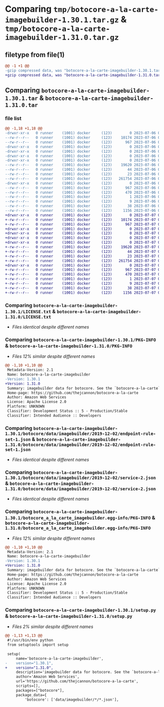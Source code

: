 # Comparing `tmp/botocore-a-la-carte-imagebuilder-1.30.1.tar.gz` & `tmp/botocore-a-la-carte-imagebuilder-1.31.0.tar.gz`

## filetype from file(1)

```diff
@@ -1 +1 @@
-gzip compressed data, was "botocore-a-la-carte-imagebuilder-1.30.1.tar", last modified: Thu Jul  6 01:45:02 2023, max compression
+gzip compressed data, was "botocore-a-la-carte-imagebuilder-1.31.0.tar", last modified: Fri Jul  7 01:43:53 2023, max compression
```

## Comparing `botocore-a-la-carte-imagebuilder-1.30.1.tar` & `botocore-a-la-carte-imagebuilder-1.31.0.tar`

### file list

```diff
@@ -1,18 +1,18 @@
-drwxr-xr-x   0 runner    (1001) docker     (123)        0 2023-07-06 01:45:02.506760 botocore-a-la-carte-imagebuilder-1.30.1/
--rw-r--r--   0 runner    (1001) docker     (123)    10174 2023-07-06 01:45:02.000000 botocore-a-la-carte-imagebuilder-1.30.1/LICENSE.txt
--rw-r--r--   0 runner    (1001) docker     (123)      967 2023-07-06 01:45:02.506760 botocore-a-la-carte-imagebuilder-1.30.1/PKG-INFO
-drwxr-xr-x   0 runner    (1001) docker     (123)        0 2023-07-06 01:45:02.502760 botocore-a-la-carte-imagebuilder-1.30.1/botocore/
-drwxr-xr-x   0 runner    (1001) docker     (123)        0 2023-07-06 01:45:02.502760 botocore-a-la-carte-imagebuilder-1.30.1/botocore/data/
-drwxr-xr-x   0 runner    (1001) docker     (123)        0 2023-07-06 01:45:02.502760 botocore-a-la-carte-imagebuilder-1.30.1/botocore/data/imagebuilder/
-drwxr-xr-x   0 runner    (1001) docker     (123)        0 2023-07-06 01:45:02.502760 botocore-a-la-carte-imagebuilder-1.30.1/botocore/data/imagebuilder/2019-12-02/
--rw-r--r--   0 runner    (1001) docker     (123)    19620 2023-07-06 01:44:40.000000 botocore-a-la-carte-imagebuilder-1.30.1/botocore/data/imagebuilder/2019-12-02/endpoint-rule-set-1.json
--rw-r--r--   0 runner    (1001) docker     (123)       44 2023-07-06 01:44:40.000000 botocore-a-la-carte-imagebuilder-1.30.1/botocore/data/imagebuilder/2019-12-02/examples-1.json
--rw-r--r--   0 runner    (1001) docker     (123)       23 2023-07-06 01:44:40.000000 botocore-a-la-carte-imagebuilder-1.30.1/botocore/data/imagebuilder/2019-12-02/paginators-1.json
--rw-r--r--   0 runner    (1001) docker     (123)   261754 2023-07-06 01:44:40.000000 botocore-a-la-carte-imagebuilder-1.30.1/botocore/data/imagebuilder/2019-12-02/service-2.json
-drwxr-xr-x   0 runner    (1001) docker     (123)        0 2023-07-06 01:45:02.506760 botocore-a-la-carte-imagebuilder-1.30.1/botocore_a_la_carte_imagebuilder.egg-info/
--rw-r--r--   0 runner    (1001) docker     (123)      967 2023-07-06 01:45:02.000000 botocore-a-la-carte-imagebuilder-1.30.1/botocore_a_la_carte_imagebuilder.egg-info/PKG-INFO
--rw-r--r--   0 runner    (1001) docker     (123)      470 2023-07-06 01:45:02.000000 botocore-a-la-carte-imagebuilder-1.30.1/botocore_a_la_carte_imagebuilder.egg-info/SOURCES.txt
--rw-r--r--   0 runner    (1001) docker     (123)        1 2023-07-06 01:45:02.000000 botocore-a-la-carte-imagebuilder-1.30.1/botocore_a_la_carte_imagebuilder.egg-info/dependency_links.txt
--rw-r--r--   0 runner    (1001) docker     (123)        9 2023-07-06 01:45:02.000000 botocore-a-la-carte-imagebuilder-1.30.1/botocore_a_la_carte_imagebuilder.egg-info/top_level.txt
--rw-r--r--   0 runner    (1001) docker     (123)       38 2023-07-06 01:45:02.506760 botocore-a-la-carte-imagebuilder-1.30.1/setup.cfg
--rw-r--r--   0 runner    (1001) docker     (123)     1156 2023-07-06 01:45:02.000000 botocore-a-la-carte-imagebuilder-1.30.1/setup.py
+drwxr-xr-x   0 runner    (1001) docker     (123)        0 2023-07-07 01:43:53.135290 botocore-a-la-carte-imagebuilder-1.31.0/
+-rw-r--r--   0 runner    (1001) docker     (123)    10174 2023-07-07 01:43:52.000000 botocore-a-la-carte-imagebuilder-1.31.0/LICENSE.txt
+-rw-r--r--   0 runner    (1001) docker     (123)      967 2023-07-07 01:43:53.135290 botocore-a-la-carte-imagebuilder-1.31.0/PKG-INFO
+drwxr-xr-x   0 runner    (1001) docker     (123)        0 2023-07-07 01:43:53.135290 botocore-a-la-carte-imagebuilder-1.31.0/botocore/
+drwxr-xr-x   0 runner    (1001) docker     (123)        0 2023-07-07 01:43:53.135290 botocore-a-la-carte-imagebuilder-1.31.0/botocore/data/
+drwxr-xr-x   0 runner    (1001) docker     (123)        0 2023-07-07 01:43:53.135290 botocore-a-la-carte-imagebuilder-1.31.0/botocore/data/imagebuilder/
+drwxr-xr-x   0 runner    (1001) docker     (123)        0 2023-07-07 01:43:53.135290 botocore-a-la-carte-imagebuilder-1.31.0/botocore/data/imagebuilder/2019-12-02/
+-rw-r--r--   0 runner    (1001) docker     (123)    19620 2023-07-07 01:43:28.000000 botocore-a-la-carte-imagebuilder-1.31.0/botocore/data/imagebuilder/2019-12-02/endpoint-rule-set-1.json
+-rw-r--r--   0 runner    (1001) docker     (123)       44 2023-07-07 01:43:28.000000 botocore-a-la-carte-imagebuilder-1.31.0/botocore/data/imagebuilder/2019-12-02/examples-1.json
+-rw-r--r--   0 runner    (1001) docker     (123)       23 2023-07-07 01:43:28.000000 botocore-a-la-carte-imagebuilder-1.31.0/botocore/data/imagebuilder/2019-12-02/paginators-1.json
+-rw-r--r--   0 runner    (1001) docker     (123)   261754 2023-07-07 01:43:28.000000 botocore-a-la-carte-imagebuilder-1.31.0/botocore/data/imagebuilder/2019-12-02/service-2.json
+drwxr-xr-x   0 runner    (1001) docker     (123)        0 2023-07-07 01:43:53.135290 botocore-a-la-carte-imagebuilder-1.31.0/botocore_a_la_carte_imagebuilder.egg-info/
+-rw-r--r--   0 runner    (1001) docker     (123)      967 2023-07-07 01:43:53.000000 botocore-a-la-carte-imagebuilder-1.31.0/botocore_a_la_carte_imagebuilder.egg-info/PKG-INFO
+-rw-r--r--   0 runner    (1001) docker     (123)      470 2023-07-07 01:43:53.000000 botocore-a-la-carte-imagebuilder-1.31.0/botocore_a_la_carte_imagebuilder.egg-info/SOURCES.txt
+-rw-r--r--   0 runner    (1001) docker     (123)        1 2023-07-07 01:43:53.000000 botocore-a-la-carte-imagebuilder-1.31.0/botocore_a_la_carte_imagebuilder.egg-info/dependency_links.txt
+-rw-r--r--   0 runner    (1001) docker     (123)        9 2023-07-07 01:43:53.000000 botocore-a-la-carte-imagebuilder-1.31.0/botocore_a_la_carte_imagebuilder.egg-info/top_level.txt
+-rw-r--r--   0 runner    (1001) docker     (123)       38 2023-07-07 01:43:53.135290 botocore-a-la-carte-imagebuilder-1.31.0/setup.cfg
+-rw-r--r--   0 runner    (1001) docker     (123)     1156 2023-07-07 01:43:52.000000 botocore-a-la-carte-imagebuilder-1.31.0/setup.py
```

### Comparing `botocore-a-la-carte-imagebuilder-1.30.1/LICENSE.txt` & `botocore-a-la-carte-imagebuilder-1.31.0/LICENSE.txt`

 * *Files identical despite different names*

### Comparing `botocore-a-la-carte-imagebuilder-1.30.1/PKG-INFO` & `botocore-a-la-carte-imagebuilder-1.31.0/PKG-INFO`

 * *Files 12% similar despite different names*

```diff
@@ -1,10 +1,10 @@
 Metadata-Version: 2.1
 Name: botocore-a-la-carte-imagebuilder
-Version: 1.30.1
+Version: 1.31.0
 Summary: imagebuilder data for botocore. See the `botocore-a-la-carte` package for more info.
 Home-page: https://github.com/thejcannon/botocore-a-la-carte
 Author: Amazon Web Services
 License: Apache License 2.0
 Platform: UNKNOWN
 Classifier: Development Status :: 5 - Production/Stable
 Classifier: Intended Audience :: Developers
```

### Comparing `botocore-a-la-carte-imagebuilder-1.30.1/botocore/data/imagebuilder/2019-12-02/endpoint-rule-set-1.json` & `botocore-a-la-carte-imagebuilder-1.31.0/botocore/data/imagebuilder/2019-12-02/endpoint-rule-set-1.json`

 * *Files identical despite different names*

### Comparing `botocore-a-la-carte-imagebuilder-1.30.1/botocore/data/imagebuilder/2019-12-02/service-2.json` & `botocore-a-la-carte-imagebuilder-1.31.0/botocore/data/imagebuilder/2019-12-02/service-2.json`

 * *Files identical despite different names*

### Comparing `botocore-a-la-carte-imagebuilder-1.30.1/botocore_a_la_carte_imagebuilder.egg-info/PKG-INFO` & `botocore-a-la-carte-imagebuilder-1.31.0/botocore_a_la_carte_imagebuilder.egg-info/PKG-INFO`

 * *Files 12% similar despite different names*

```diff
@@ -1,10 +1,10 @@
 Metadata-Version: 2.1
 Name: botocore-a-la-carte-imagebuilder
-Version: 1.30.1
+Version: 1.31.0
 Summary: imagebuilder data for botocore. See the `botocore-a-la-carte` package for more info.
 Home-page: https://github.com/thejcannon/botocore-a-la-carte
 Author: Amazon Web Services
 License: Apache License 2.0
 Platform: UNKNOWN
 Classifier: Development Status :: 5 - Production/Stable
 Classifier: Intended Audience :: Developers
```

### Comparing `botocore-a-la-carte-imagebuilder-1.30.1/setup.py` & `botocore-a-la-carte-imagebuilder-1.31.0/setup.py`

 * *Files 2% similar despite different names*

```diff
@@ -1,13 +1,13 @@
 #!/usr/bin/env python
 from setuptools import setup
 
 setup(
     name='botocore-a-la-carte-imagebuilder',
-    version="1.30.1",
+    version="1.31.0",
     description='imagebuilder data for botocore. See the `botocore-a-la-carte` package for more info.',
     author='Amazon Web Services',
     url='https://github.com/thejcannon/botocore-a-la-carte',
     scripts=[],
     packages=["botocore"],
     package_data={
         'botocore': ['data/imagebuilder/*/*.json'],
```

